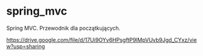 # spring_mvc
Spring MVC. Przewodnik dla początkujących.


https://drive.google.com/file/d/17Ui9OYv6HPsgftP9lMpVUvb9Jgd_CYxz/view?usp=sharing
